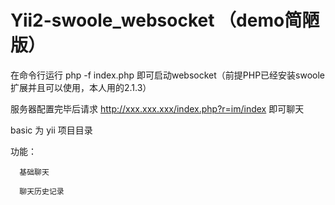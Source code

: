 # Yii2-swoole_websocket （demo简陋版）

在命令行运行 php -f index.php 即可启动websocket（前提PHP已经安装swoole扩展并且可以使用，本人用的2.1.3）

服务器配置完毕后请求 http://xxx.xxx.xxx/index.php?r=im/index 即可聊天

basic 为 yii 项目目录

功能：

      基础聊天

      聊天历史记录
